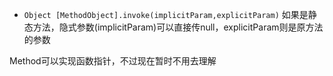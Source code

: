 - `Object [MethodObject].invoke(implicitParam,explicitParam)`
如果是静态方法，隐式参数(implicitParam)可以直接传null，explicitParam则是原方法的参数


Method可以实现函数指针，不过现在暂时不用去理解